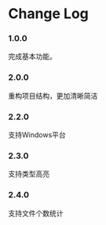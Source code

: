# Change Log

### 1.0.0

完成基本功能。

### 2.0.0

重构项目结构，更加清晰简洁

### 2.2.0

支持Windows平台

### 2.3.0

支持类型高亮

### 2.4.0

支持文件个数统计